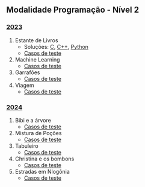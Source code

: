 ## Modalidade Programação - Nível 2

### [2023](provas/ProvaOBI2023_cfp1.pdf)

1. Estante de Livros
    - Soluções: [C](solutions/CF_N2_2023_F1_Estante_de_Livros.c), [C++](solutions/CF_N2_2023_F1_Estante_de_Livros.cpp), [Python](solutions/CF_N2_2023_F1_Estante_de_Livros.py)
    - [Casos de teste](test_set/2023cfpj_estante.zip)
2. Machine Learning
    - [Casos de teste](test_set/2023cfp1_machine-learning.zip)
3. Garrafões
    - [Casos de teste](test_set/2023cfp1_garrafoes.zip)
4. Viagem
    - [Casos de teste](test_set/2023cfp2_viagem.zip)


### [2024](provas/ProvaOBI2024_cfp2.pdf)

1. Bibi e a árvore
    - [Casos de teste](test_set/2024cfp1_bibi.zip)
2. Mistura de Poções
    - [Casos de teste](test_set/2024cfp1_mistura.zip)
3. Tabuleiro
    - [Casos de teste](test_set/2024cfp2_tabuleiro.zip)
4. Christina e os bombons
    - [Casos de teste](test_set/2024cfp2_bombons.zip)
5. Estradas em Nlogônia
    - [Casos de teste](test_set/2024cfp2_estradas.zip)
